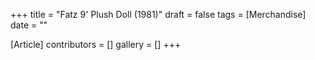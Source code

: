 +++
title = "Fatz 9' Plush Doll (1981)"
draft = false
tags = [Merchandise]
date = ""

[Article]
contributors = []
gallery = []
+++